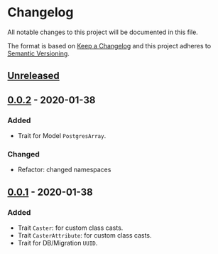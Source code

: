 # Changelog
All notable changes to this project will be documented in this file.

The format is based on [Keep a Changelog][keepachangelog]
and this project adheres to [Semantic Versioning][semver].


## [Unreleased]

## [0.0.2] - 2020-01-38
### Added
- Trait for Model `PostgresArray`.

### Changed
- Refactor: changed namespaces

## [0.0.1] - 2020-01-38
### Added
- Trait `Caster`: for custom class casts. 
- Trait `CasterAttribute`: for custom class casts. 
- Trait for DB/Migration `UUID`. 

[Unreleased]: https://github.com/efureev/laravel-support/compare/v0.0.2...HEAD
[0.0.2]: https://github.com/efureev/laravel-support/compare/v0.0.1...v0.0.2
[0.0.1]: https://github.com/efureev/laravel-support/releases/tag/v0.0.1

[keepachangelog]:https://keepachangelog.com/en/1.1.0/
[semver]:https://semver.org/spec/v2.0.0.html
